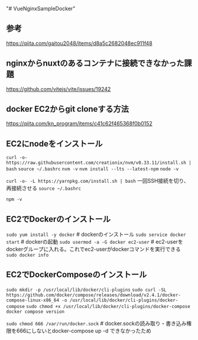 "# VueNginxSampleDocker" 

## 参考
https://qiita.com/gaitou2048/items/d8a5c2682048ec911f48

## nginxからnuxtのあるコンテナに接続できなかった課題
https://github.com/vitejs/vite/issues/19242

## docker EC2からgit cloneする方法
https://qiita.com/kn_program/items/c41c62f465368f0b0152

## EC2にnodeをインストール
`curl -o- https://raw.githubusercontent.com/creationix/nvm/v0.33.11/install.sh | bash`
`source ~/.bashrc`
`nvm -v`
`nvm install --lts --latest-npm`
`node -v`

`curl -o- -L https://yarnpkg.com/install.sh | bash`
一回SSH接続を切り、再接続させる
`source ~/.bashrc`

`npm -v`



## EC2でDockerのインストール
`sudo yum install -y docker`          # dockerのインストール
`sudo service docker start`           # dockerの起動
`sudo usermod -a -G docker ec2-user`  # ec2-userをdockerグループに入れる。これでec2-userがdockerコマンドを実行できる
`sudo docker info`

## EC2でDockerComposeのインストール
`sudo mkdir -p /usr/local/lib/docker/cli-plugins`
`sudo curl -SL https://github.com/docker/compose/releases/download/v2.4.1/docker-compose-linux-x86_64 -o /usr/local/lib/docker/cli-plugins/docker-compose`
`sudo chmod +x /usr/local/lib/docker/cli-plugins/docker-compose`
`docker compose version`

`sudo chmod 666 /var/run/docker.sock` # docker.sockの読み取り・書き込み権限を666にしないとdocker-compose up -d できなかったため